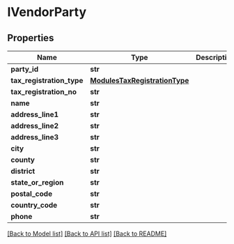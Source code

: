 # IVendorParty

## Properties
Name | Type | Description | Notes
------------ | ------------- | ------------- | -------------
**party_id** | **str** |  | [optional] 
**tax_registration_type** | [**ModulesTaxRegistrationType**](ModulesTaxRegistrationType.md) |  | [optional] 
**tax_registration_no** | **str** |  | [optional] 
**name** | **str** |  | [optional] 
**address_line1** | **str** |  | [optional] 
**address_line2** | **str** |  | [optional] 
**address_line3** | **str** |  | [optional] 
**city** | **str** |  | [optional] 
**county** | **str** |  | [optional] 
**district** | **str** |  | [optional] 
**state_or_region** | **str** |  | [optional] 
**postal_code** | **str** |  | [optional] 
**country_code** | **str** |  | [optional] 
**phone** | **str** |  | [optional] 

[[Back to Model list]](../README.md#documentation-for-models) [[Back to API list]](../README.md#documentation-for-api-endpoints) [[Back to README]](../README.md)

